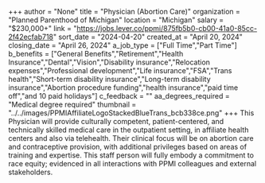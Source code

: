 +++
author = "None"
title = "Physician (Abortion Care)"
organization = "Planned Parenthood of Michigan"
location = "Michigan"
salary = "$230,000+"
link = "https://jobs.lever.co/ppmi/875fb5b0-cb00-41a0-85cc-2f42ecfab718"
sort_date = "2024-04-20"
created_at = "April 20, 2024"
closing_date = "April 26, 2024"
a_job_type = ["Full Time","Part Time"]
b_benefits = ["General Benefits","Retirement","Health Insurance","Dental","Vision","Disability insurance","Relocation expenses","Professional development","Life insurance","FSA","Trans health","Short-term disability insurance","Long-term disability insurance","Abortion procedure funding","health insurance","paid time off","and 10 paid holidays"]
c_feedback = ""
aa_degrees_required = "Medical degree required"
thumbnail = "../../images/PPMIAffiliateLogoStackedBlueTrans_bcb338ce.png"
+++
This Physician will provide culturally competent, patient-centered, and technically skilled medical care in the outpatient setting, in affiliate health centers and also via telehealth.  Their clinical focus will be on abortion care and contraceptive provision, with additional privileges based on areas of training and expertise. This staff person will fully embody a commitment to race equity; evidenced in all interactions with PPMI colleagues and external stakeholders.